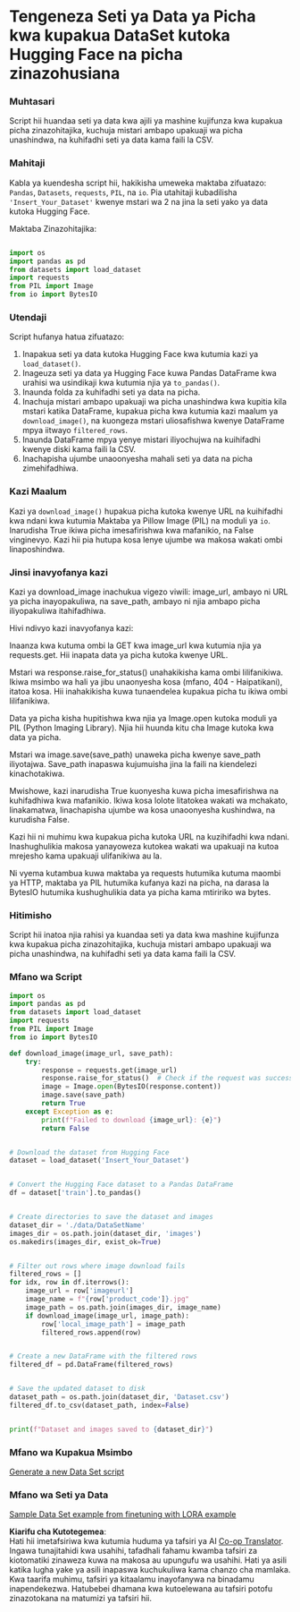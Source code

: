 <!--
CO_OP_TRANSLATOR_METADATA:
{
  "original_hash": "3cd0b727945d57998f1096763df56a84",
  "translation_date": "2025-07-17T05:51:12+00:00",
  "source_file": "md/03.FineTuning/CreatingSampleData.md",
  "language_code": "sw"
}
-->
# Tengeneza Seti ya Data ya Picha kwa kupakua DataSet kutoka Hugging Face na picha zinazohusiana

### Muhtasari

Script hii huandaa seti ya data kwa ajili ya mashine kujifunza kwa kupakua picha zinazohitajika, kuchuja mistari ambapo upakuaji wa picha unashindwa, na kuhifadhi seti ya data kama faili la CSV.

### Mahitaji

Kabla ya kuendesha script hii, hakikisha umeweka maktaba zifuatazo: `Pandas`, `Datasets`, `requests`, `PIL`, na `io`. Pia utahitaji kubadilisha `'Insert_Your_Dataset'` kwenye mstari wa 2 na jina la seti yako ya data kutoka Hugging Face.

Maktaba Zinazohitajika:

```python

import os
import pandas as pd
from datasets import load_dataset
import requests
from PIL import Image
from io import BytesIO
```

### Utendaji

Script hufanya hatua zifuatazo:

1. Inapakua seti ya data kutoka Hugging Face kwa kutumia kazi ya `load_dataset()`.
2. Inageuza seti ya data ya Hugging Face kuwa Pandas DataFrame kwa urahisi wa usindikaji kwa kutumia njia ya `to_pandas()`.
3. Inaunda folda za kuhifadhi seti ya data na picha.
4. Inachuja mistari ambapo upakuaji wa picha unashindwa kwa kupitia kila mstari katika DataFrame, kupakua picha kwa kutumia kazi maalum ya `download_image()`, na kuongeza mstari uliosafishwa kwenye DataFrame mpya iitwayo `filtered_rows`.
5. Inaunda DataFrame mpya yenye mistari iliyochujwa na kuihifadhi kwenye diski kama faili la CSV.
6. Inachapisha ujumbe unaoonyesha mahali seti ya data na picha zimehifadhiwa.

### Kazi Maalum

Kazi ya `download_image()` hupakua picha kutoka kwenye URL na kuihifadhi kwa ndani kwa kutumia Maktaba ya Pillow Image (PIL) na moduli ya `io`. Inarudisha True ikiwa picha imesafirishwa kwa mafanikio, na False vinginevyo. Kazi hii pia hutupa kosa lenye ujumbe wa makosa wakati ombi linaposhindwa.

### Jinsi inavyofanya kazi

Kazi ya download_image inachukua vigezo viwili: image_url, ambayo ni URL ya picha inayopakuliwa, na save_path, ambayo ni njia ambapo picha iliyopakuliwa itahifadhiwa.

Hivi ndivyo kazi inavyofanya kazi:

Inaanza kwa kutuma ombi la GET kwa image_url kwa kutumia njia ya requests.get. Hii inapata data ya picha kutoka kwenye URL.

Mstari wa response.raise_for_status() unahakikisha kama ombi lilifanikiwa. Ikiwa msimbo wa hali ya jibu unaonyesha kosa (mfano, 404 - Haipatikani), itatoa kosa. Hii inahakikisha kuwa tunaendelea kupakua picha tu ikiwa ombi lilifanikiwa.

Data ya picha kisha hupitishwa kwa njia ya Image.open kutoka moduli ya PIL (Python Imaging Library). Njia hii huunda kitu cha Image kutoka kwa data ya picha.

Mstari wa image.save(save_path) unaweka picha kwenye save_path iliyotajwa. Save_path inapaswa kujumuisha jina la faili na kiendelezi kinachotakiwa.

Mwishowe, kazi inarudisha True kuonyesha kuwa picha imesafirishwa na kuhifadhiwa kwa mafanikio. Ikiwa kosa lolote litatokea wakati wa mchakato, linakamatwa, linachapisha ujumbe wa kosa unaoonyesha kushindwa, na kurudisha False.

Kazi hii ni muhimu kwa kupakua picha kutoka URL na kuzihifadhi kwa ndani. Inashughulikia makosa yanayoweza kutokea wakati wa upakuaji na kutoa mrejesho kama upakuaji ulifanikiwa au la.

Ni vyema kutambua kuwa maktaba ya requests hutumika kutuma maombi ya HTTP, maktaba ya PIL hutumika kufanya kazi na picha, na darasa la BytesIO hutumika kushughulikia data ya picha kama mtiririko wa bytes.

### Hitimisho

Script hii inatoa njia rahisi ya kuandaa seti ya data kwa mashine kujifunza kwa kupakua picha zinazohitajika, kuchuja mistari ambapo upakuaji wa picha unashindwa, na kuhifadhi seti ya data kama faili la CSV.

### Mfano wa Script

```python
import os
import pandas as pd
from datasets import load_dataset
import requests
from PIL import Image
from io import BytesIO

def download_image(image_url, save_path):
    try:
        response = requests.get(image_url)
        response.raise_for_status()  # Check if the request was successful
        image = Image.open(BytesIO(response.content))
        image.save(save_path)
        return True
    except Exception as e:
        print(f"Failed to download {image_url}: {e}")
        return False


# Download the dataset from Hugging Face
dataset = load_dataset('Insert_Your_Dataset')


# Convert the Hugging Face dataset to a Pandas DataFrame
df = dataset['train'].to_pandas()


# Create directories to save the dataset and images
dataset_dir = './data/DataSetName'
images_dir = os.path.join(dataset_dir, 'images')
os.makedirs(images_dir, exist_ok=True)


# Filter out rows where image download fails
filtered_rows = []
for idx, row in df.iterrows():
    image_url = row['imageurl']
    image_name = f"{row['product_code']}.jpg"
    image_path = os.path.join(images_dir, image_name)
    if download_image(image_url, image_path):
        row['local_image_path'] = image_path
        filtered_rows.append(row)


# Create a new DataFrame with the filtered rows
filtered_df = pd.DataFrame(filtered_rows)


# Save the updated dataset to disk
dataset_path = os.path.join(dataset_dir, 'Dataset.csv')
filtered_df.to_csv(dataset_path, index=False)


print(f"Dataset and images saved to {dataset_dir}")
```

### Mfano wa Kupakua Msimbo  
[Generate a new Data Set script](../../../../code/04.Finetuning/generate_dataset.py)

### Mfano wa Seti ya Data  
[Sample Data Set example from finetuning with LORA example](../../../../code/04.Finetuning/olive-ort-example/dataset/dataset-classification.json)

**Kiarifu cha Kutotegemea**:  
Hati hii imetafsiriwa kwa kutumia huduma ya tafsiri ya AI [Co-op Translator](https://github.com/Azure/co-op-translator). Ingawa tunajitahidi kwa usahihi, tafadhali fahamu kwamba tafsiri za kiotomatiki zinaweza kuwa na makosa au upungufu wa usahihi. Hati ya asili katika lugha yake ya asili inapaswa kuchukuliwa kama chanzo cha mamlaka. Kwa taarifa muhimu, tafsiri ya kitaalamu inayofanywa na binadamu inapendekezwa. Hatubebei dhamana kwa kutoelewana au tafsiri potofu zinazotokana na matumizi ya tafsiri hii.